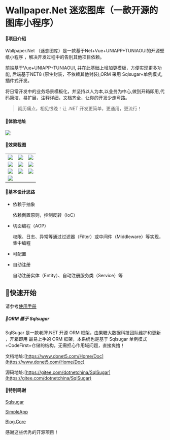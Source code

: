 #  Wallpaper.Net 迷恋图库（一款开源的图库小程序）

#### 🎁项目介绍
 
Wallpaper.Net （迷恋图库）是一款基于Net+Vue+UNIAPP+TUNIAOUI的开源壁纸小程序 ，解决开发过程中的告别其他项目依赖。

前端基于Vue+UNIAPP+TUNIAOUI, 并在此基础上增加更模板，方便实现更多功能,
后端基于NET8 (原生封装，不依赖其他封装),ORM 采用 Sqlsugar+单例模式,插件式开发。

将日常开发中的业务场景模板化，并坚持以人为本,以业务为中心,做到开箱即用,代码简洁、易扩展，注释详细，文档齐全，让你的开发少走弯路。

> 阅历痛点，相见恨晚！让 .NET 开发更简单，更通用，更流行！
 
 
#### 🍁体验地址

![](https://gitee.com/Pridejoy/wallpaper.net/raw/master/doc/images/wx7560d334dd837f70.jpg)

#### 🍎效果截图
<table>
    <tr>
        <td><img src="https://gitee.com/Pridejoy/wallpaper.net/raw/master/doc/images/1.png"/></td>
        <td><img src="https://gitee.com/Pridejoy/wallpaper.net/raw/master/doc/images/2.png"/></td>
        <td><img src="https://gitee.com/Pridejoy/wallpaper.net/raw/master/doc/images/3.png"/></td>
    </tr>
    <tr>
        <td><img src="https://gitee.com/Pridejoy/wallpaper.net/raw/master/doc/images/5.png"/></td>
        <td><img src="https://gitee.com/Pridejoy/wallpaper.net/raw/master/doc/images/6.png"/></td> 
        <td><img src="https://gitee.com/Pridejoy/wallpaper.net/raw/master/doc/images/7.png"/></td> 
    </tr>
      <tr>
        <td><img src="https://gitee.com/Pridejoy/wallpaper.net/raw/master/doc/images/8.png"/></td>
        <td><img src="https://gitee.com/Pridejoy/wallpaper.net/raw/master/doc/images/9.png"/></td>
        <td><img src="https://gitee.com/Pridejoy/wallpaper.net/raw/master/doc/images/10.png"/></td> 
    </tr>
     <tr>
        <td><img src="https://gitee.com/Pridejoy/wallpaper.net/raw/master/doc/images/11.png"/></td> 
    </tr>
     
</table>
 




#### 🍖基本设计思路

- 依赖于抽象

  依赖倒置原则，控制反转（IoC）

- 切面编程（AOP）

  权限、日志、异常等通过过滤器（Filter）或中间件（Middleware）等实现，集中编程

- 可配置

- 自动注册

  自动注册实体（Entity）、自动注册服务类（Service）等

 



## 🎀快速开始

请参考[使用手册](./doc/使用手册.md)

 ##### 🍭ORM 基于 Sqlsugar

SqlSugar 是一款老牌.NET 开源 ORM 框架，由果糖大数据科技团队维护和更新 ，开箱即用
最易上手的 ORM 框架，本系统也是基于 Sqlsugar 单例模式+CodeFirst+仓储的结构，无需担心作用域问题，直接爽撸！

文档地址:[https://www.donet5.com/Home/Doc](https://www.donet5.com/Home/Doc)

源码地址:[https://gitee.com/dotnetchina/SqlSugar](https://gitee.com/dotnetchina/SqlSugar)

#### 💐特别鸣谢

[Sqlsugar](https://gitee.com/dotnetchina/SqlSugar.git)

[SimpleApp](https://gitee.com/lisheng741/simpleapp.git)

[Blog.Core](https://gitee.com/laozhangIsPhi/Blog.Core)
  
  
感谢这些优秀的开源项目！


